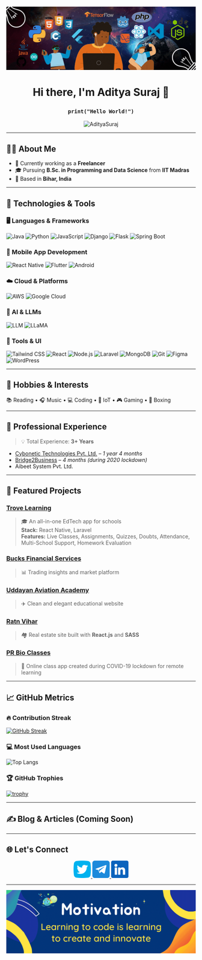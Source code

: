 <p align="center">
  <img src="/assets/canva_3.gif" alt="Aditya Suraj Banner" />
</p>

<h1 align="center">Hi there, I'm Aditya Suraj 👋</h1>
<h3 align="center"><code>print("Hello World!")</code></h3>

<p align="center">
  <img src="https://komarev.com/ghpvc/?username=AdityaSuraj&label=Profile%20views&color=0e75b6&style=flat" alt="AdityaSuraj" />
</p>

---

## 👨‍💻 About Me

- 💼 Currently working as a **Freelancer**
- 🎓 Pursuing **B.Sc. in Programming and Data Science** from **IIT Madras**
- 🏡 Based in **Bihar, India**

---

## 🔧 Technologies & Tools

### 🖥️ Languages & Frameworks
![Java](https://img.shields.io/badge/-Java-black?style=flat-square&logo=java)
![Python](https://img.shields.io/badge/-Python-black?style=flat-square&logo=python)
![JavaScript](https://img.shields.io/badge/-JavaScript-black?style=flat-square&logo=javascript)
![Django](https://img.shields.io/badge/-Django-black?style=flat-square&logo=django)
![Flask](https://img.shields.io/badge/-Flask-black?style=flat-square&logo=flask)
![Spring Boot](https://img.shields.io/badge/-Spring%20Boot-black?style=flat-square&logo=spring-boot)

### 📱 Mobile App Development
![React Native](https://img.shields.io/badge/-React%20Native-black?style=flat-square&logo=react)
![Flutter](https://img.shields.io/badge/-Flutter-black?style=flat-square&logo=flutter)
![Android](https://img.shields.io/badge/-Android-black?style=flat-square&logo=android)

### ☁️ Cloud & Platforms
![AWS](https://img.shields.io/badge/-AWS-black?style=flat-square&logo=amazonaws)
![Google Cloud](https://img.shields.io/badge/-Google%20Cloud-black?style=flat-square&logo=googlecloud)

### 🤖 AI & LLMs
![LLM](https://img.shields.io/badge/-LLM-black?style=flat-square&logo=openai)
![LLaMA](https://img.shields.io/badge/-LLaMA-black?style=flat-square&logo=meta)

### 🧰 Tools & UI
![Tailwind CSS](https://img.shields.io/badge/-Tailwind%20CSS-black?style=flat-square&logo=tailwind-css)
![React](https://img.shields.io/badge/-React-black?style=flat-square&logo=react)
![Node.js](https://img.shields.io/badge/-Node.js-black?style=flat-square&logo=node.js)
![Laravel](https://img.shields.io/badge/-Laravel-black?style=flat-square&logo=laravel)
![MongoDB](https://img.shields.io/badge/-MongoDB-black?style=flat-square&logo=mongodb)
![Git](https://img.shields.io/badge/-Git-black?style=flat-square&logo=git)
![Figma](https://img.shields.io/badge/-Figma-black?style=flat-square&logo=figma)
![WordPress](https://img.shields.io/badge/-WordPress-black?style=flat-square&logo=wordpress)


---

## 🧠 Hobbies & Interests

📚 Reading • 🎧 Music • 💻 Coding • 🔌 IoT • 🎮 Gaming • 🥊 Boxing

---

## 💼 Professional Experience

> 💡 Total Experience: **3+ Years**

- [Cybonetic Technologies Pvt. Ltd.](https://cybonetic.com) – *1 year 4 months*
- [Bridge2Business](https://bridge2business.in/) – *4 months (during 2020 lockdown)*
- Aibeet System Pvt. Ltd.

---

## 🚀 Featured Projects

### [Trove Learning](https://play.google.com/store/apps/details?id=com.trove.app)
> 🎓 An all-in-one EdTech app for schools  
**Stack:** React Native, Laravel  
**Features:** Live Classes, Assignments, Quizzes, Doubts, Attendance, Multi-School Support, Homework Evaluation

### [Bucks Financial Services](https://bucksfinancial.in/)
> 📊 Trading insights and market platform

### [Uddayan Aviation Academy](http://uddayan.adityasuraj.com)
> ✈️ Clean and elegant educational website

### [Ratn Vihar](http://ratnvihar.codinghand.com)
> 🏘️ Real estate site built with **React.js** and **SASS**

### [PR Bio Classes](https://play.google.com/store/apps/details?id=com.prbiology.app)
> 📱 Online class app created during COVID-19 lockdown for remote learning

---

## 📈 GitHub Metrics

### 🔥 Contribution Streak
[![GitHub Streak](https://streak-stats.demolab.com?user=AdityaSuraj&theme=highcontrast&currStreakNum=2FD3EB&fire=pink&sideLabels=F00&date_format=[Y.]n.j)](https://git.io/streak-stats)

### 💻 Most Used Languages
![Top Langs](https://github-readme-stats.vercel.app/api/top-langs/?username=AdityaSuraj&layout=compact&theme=default&hide_border=true)

### 🏆 GitHub Trophies
[![trophy](https://github-profile-trophy.vercel.app/?username=AdityaSuraj&theme=flat&column=7)](https://github.com/ryo-ma/github-profile-trophy)

---

## ✍️ Blog & Articles (Coming Soon)

<!-- If you write blogs, connect RSS with GitHub or manually add latest entries -->
<!--
- [How I Built an EdTech App from Scratch](#)
- [Why IoT is the Future](#)
-->

---

## 🌐 Let's Connect

<p align="center">
  <a href="https://twitter.com/AdityaSuraj03">
    <img height="46" width="46" src="/assets/twitter-logo.png" alt="Twitter" />
  </a>
  <a href="https://t.me/adityasuraj507">
    <img height="46" width="46" src="/assets/telegram.png" alt="Telegram" />
  </a>
  <a href="https://www.linkedin.com/in/aditya-kumar-27a054162">
    <img height="46" width="46" src="/assets/linkedin.png" alt="LinkedIn" />
  </a>
</p>

---

<p align="center">
  <img src="/assets/canva_2.gif" alt="Footer Banner" />
</p>
